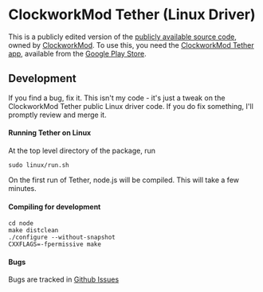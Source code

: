 # ClockworkMod Tether (Linux Driver)

This is a publicly edited version of the [publicly available source code](http://download.clockworkmod.com/tether/Tether.apk), owned by [ClockworkMod](https://www.clockworkmod.com/). To use this, you need the [ClockworkMod Tether app](https://play.google.com/store/apps/details?id=com.koushikdutta.tether), available from the [Google Play Store](https://play.google.com/store).

## Development

If you find a bug, fix it. This isn't my code - it's just a tweak on the ClockworkMod Tether public Linux driver code. If you do fix something, I'll promptly review and merge it.

#### Running Tether on Linux

At the top level directory of the package, run

    sudo linux/run.sh

On the first run of Tether, node.js will be compiled. This will take a few minutes.

#### Compiling for development

    cd node
    make distclean
    ./configure --without-snapshot
    CXXFLAGS=-fpermissive make

#### Bugs

Bugs are tracked in [Github Issues](https://github.com/bemehiser/Tether/issues)
